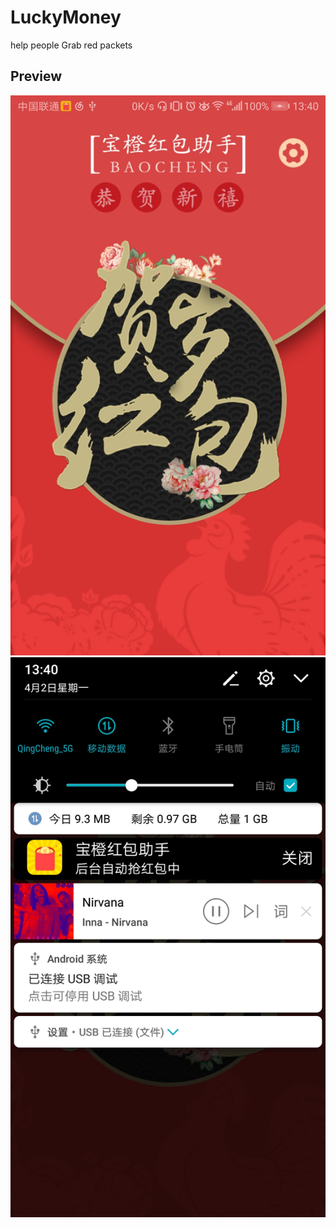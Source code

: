 # LuckyMoney
help people Grab red packets
## Preview
![qhb1](https://github.com/sherry5707/LuckyMoney/raw/master/qhb1.jpg "首页")
![qhb2](https://github.com/sherry5707/LuckyMoney/raw/master/qhb2.jpg "常驻通知栏")
